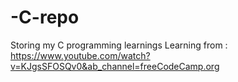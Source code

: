 # -C-repo
Storing my C programming learnings
Learning from : https://www.youtube.com/watch?v=KJgsSFOSQv0&ab_channel=freeCodeCamp.org
